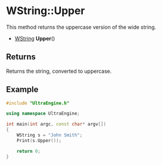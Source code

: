 # WString::Upper

This method returns the uppercase version of the wide string.

- [WString](WString.md) **Upper**()

## Returns

Returns the string, converted to uppercase.

## Example

```c++
#include "UltraEngine.h"

using namespace UltraEngine;

int main(int argc, const char* argv[])
{
    WString s = "John Smith";
    Print(s.Upper());

    return 0;
}
```
